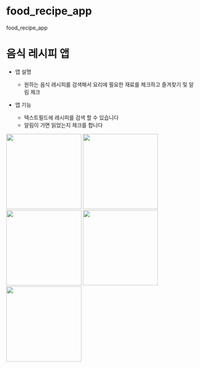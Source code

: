 # food_recipe_app

food_recipe_app

# 음식 레시피 앱

- 앱 설명

  - 원하는 음식 레시피를 검색해서 요리에 필요한 재료를 체크하고 즐겨찾기 및 알림 체크

- 앱 기능
  - 텍스트필드에 레시피를 검색 할 수 있습니다
  - 알림이 가면 읽었는지 체크를 합니다

<img src="https://github.com/user-attachments/assets/024596df-0923-4cfb-bc3a-eda07729a051" width="200" /> <img src="https://github.com/user-attachments/assets/5d06234c-fb82-4d9e-b72a-7a704994d0d0" width="200" />  <img src="https://github.com/user-attachments/assets/3d618464-7446-4545-9598-e6dcade491dc" width="200" />  <img src="https://github.com/user-attachments/assets/da5cafc2-c8ec-48fb-9e09-b13aa9a311c6" width="200" /> <img src="https://github.com/user-attachments/assets/3a475fe9-a78a-4ed7-8d97-324481f8d4c4" width="200" />
